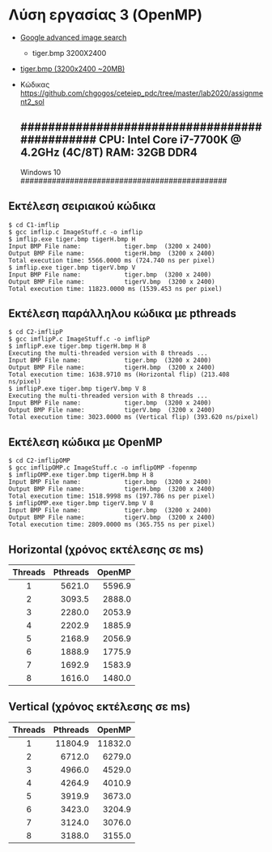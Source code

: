# Λύση εργασίας 3 (OpenMP)

* [Google advanced image search](https://www.google.com/advanced_image_search)
  * tiger.bmp  3200X2400
* [tiger.bmp (3200x2400 ~20MB)](./tiger.bmp)
* Κώδικας <https://github.com/chgogos/ceteiep_pdc/tree/master/lab2020/assignment2_sol>

    ##############################################
    CPU: Intel Core i7-7700K @ 4.2GHz  (4C/8T)
    RAM: 32GB DDR4
    ----------------------------------------------
    Windows 10
    ##############################################

## Εκτέλεση σειριακού κώδικα

```{sh}
$ cd C1-imflip
$ gcc imflip.c ImageStuff.c -o imflip
$ imflip.exe tiger.bmp tigerH.bmp H  
Input BMP File name:            tiger.bmp  (3200 x 2400)
Output BMP File name:           tigerH.bmp  (3200 x 2400)
Total execution time: 5566.0000 ms (724.740 ns per pixel)
$ imflip.exe tiger.bmp tigerV.bmp V
Input BMP File name:            tiger.bmp  (3200 x 2400)
Output BMP File name:           tigerV.bmp  (3200 x 2400)
Total execution time: 11823.0000 ms (1539.453 ns per pixel)
```

## Εκτέλεση παράλληλου κώδικα με pthreads 

```{sh}
$ cd C2-imflipP
$ gcc imflipP.c ImageStuff.c -o imflipP
$ imflipP.exe tiger.bmp tigerH.bmp H 8
Executing the multi-threaded version with 8 threads ...
Input BMP File name:            tiger.bmp  (3200 x 2400)
Output BMP File name:           tigerH.bmp  (3200 x 2400)
Total execution time: 1638.9710 ms (Horizontal flip) (213.408 ns/pixel)
$ imflipP.exe tiger.bmp tigerV.bmp V 8
Executing the multi-threaded version with 8 threads ...
Input BMP File name:            tiger.bmp  (3200 x 2400)
Output BMP File name:           tigerV.bmp  (3200 x 2400)
Total execution time: 3023.0000 ms (Vertical flip) (393.620 ns/pixel)
```

## Εκτέλεση κώδικα με OpenMP

```{sh}
$ cd C2-imflipOMP
$ gcc imflipOMP.c ImageStuff.c -o imflipOMP -fopenmp
$ imflipOMP.exe tiger.bmp tigerH.bmp H 8
Input BMP File name:            tiger.bmp  (3200 x 2400)
Output BMP File name:           tigerH.bmp  (3200 x 2400)
Total execution time: 1518.9998 ms (197.786 ns per pixel)
$ imflipOMP.exe tiger.bmp tigerV.bmp V 8
Input BMP File name:            tiger.bmp  (3200 x 2400)
Output BMP File name:           tigerV.bmp  (3200 x 2400)
Total execution time: 2809.0000 ms (365.755 ns per pixel)    
```

## Horizontal (χρόνος εκτέλεσης σε ms)

| Threads | Pthreads |  OpenMP  |
|:-------:|---------:|---------:|
|    1    |    5621.0|    5596.9|
|    2    |    3093.5|    2888.0|
|    3    |    2280.0|    2053.9|
|    4    |    2202.9|    1885.9|
|    5    |    2168.9|    2056.9|
|    6    |    1888.9|    1775.9|
|    7    |    1692.9|    1583.9|
|    8    |    1616.0|    1480.0|


## Vertical (χρόνος εκτέλεσης σε ms)

| Threads | Pthreads |  OpenMP  |
|:-------:|---------:|---------:|
|    1    |   11804.9|   11832.0|
|    2    |    6712.0|    6279.0|
|    3    |    4966.0|    4529.0|
|    4    |    4264.9|    4010.9|
|    5    |    3919.9|    3673.0|
|    6    |    3423.0|    3204.9|
|    7    |    3124.0|    3076.0|
|    8    |    3188.0|    3155.0|
